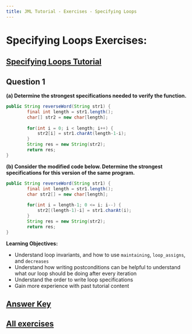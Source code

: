 ```yaml
---
title: JML Tutorial - Exercises - Specifying Loops
---
```

# Specifying Loops Exercises:
## **[Specifying Loops Tutorial](https://www.openjml.org/tutorial/Loops)**

## **Question 1**
**(a) Determine the strongest specifications needed to verify the function.**
```Java
public String reverseWord(String str1) {
        final int length = str1.length();
        char[] str2 = new char[length];
		
        for(int i = 0; i < length; i++) {
            str2[i] = str1.charAt(length-1-i);
        }
        String res = new String(str2);
        return res;
}
```
**(b) Consider the modified code below. Determine the strongest specifications for this version of the same program.**
```Java
public String reverseWord(String str1) {
        final int length = str1.length();
        char str2[] = new char[length];
		
        for(int i = length-1; 0 <= i; i--) {
            str2[(length-1)-i] = str1.charAt(i);
        }
        String res = new String(str2);
        return res;
}
```
**Learning Objectives:**
+ Understand loop invariants, and how to use `maintaining`, `loop_assigns`, and `decreases`
+ Understand how writing postconditions can be helpful to understand what our loop should be doing after every iteration
+ Understand the order to write loop specifications
+ Gain more experience with past tutorial content  

## **[Answer Key](SpecifyingLoopsExKey.md)**
## **[All exercises](https://www.openjml.org/tutorial/exercises/exercises)**
